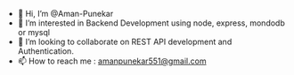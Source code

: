 - 👋 Hi, I’m @Aman-Punekar
- 👀 I’m interested in Backend Development using node, express, mondodb or mysql
- 💞️ I’m looking to collaborate on REST API development and Authentication.
- 📫 How to reach me : amanpunekar551@gmail.com

<!---
Aman-Punekar/Aman-Punekar is a ✨ special ✨ repository because its `README.md` (this file) appears on your GitHub profile.
You can click the Preview link to take a look at your changes.
--->
